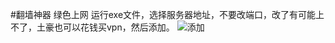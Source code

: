 #翻墙神器
绿色上网
运行exe文件，选择服务器地址，不要改端口，改了有可能上不了，土豪也可以花钱买vpn，然后添加。
![添加](http://img.blog.csdn.net/20160908163318918?watermark/2/text/aHR0cDovL2Jsb2cuY3Nkbi5uZXQv/font/5a6L5L2T/fontsize/400/fill/I0JBQkFCMA==/dissolve/70/gravity/Center)
